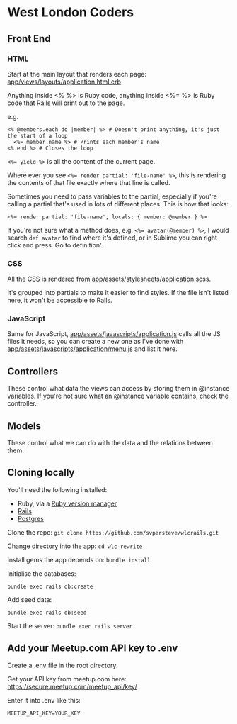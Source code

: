 # West London Coders

## Front End

### HTML

Start at the main layout that renders each page:
[app/views/layouts/application.html.erb](app/views/layouts/application.html.erb)

Anything inside <% %> is Ruby code, anything inside <%= %> is Ruby code that Rails will print out to the page.

e.g.

```
<% @members.each do |member| %> # Doesn't print anything, it's just the start of a loop
  <%= member.name %> # Prints each member's name
<% end %> # Closes the loop
```

`<%= yield %>` is all the content of the current page.

Where ever you see `<%= render partial: 'file-name' %>`, this is rendering the
contents of that file exactly where that line is called.

Sometimes you need to pass variables to the partial, especially if you're
calling a partial that's used in lots of different places. This is how that
looks:

`<%= render partial: 'file-name', locals: { member: @member } %>`

If you're not sure what a method does, e.g. `<%= avatar(@member) %>`, I would
search `def avatar` to find where it's defined, or in Sublime you can right
click and press 'Go to definition'.

### CSS

All the CSS is rendered from [app/assets/stylesheets/application.scss](app/assets/stylesheets/application.scss).

It's grouped into partials to make it easier to find styles. If the file isn't
listed here, it won't be accessible to Rails.

### JavaScript

Same for JavaScript, [app/assets/javascripts/application.js](app/assets/javascripts/application.js) calls all the JS
files it needs, so you can create a new one as I've done with
[app/assets/javascripts/application/menu.js](app/assets/javascripts/application/menu.js) and list it here.

## Controllers

These control what data the views can access by storing them in @instance
variables. If you're not sure what an @instance variable contains, check the controller.

## Models

These control what we can do with the data and the relations between them.

## Cloning locally

You'll need the following installed:
* Ruby, via a [Ruby version manager](https://github.com/rbenv/rbenv)
* [Rails](http://installrails.com/steps/choose_os)
* [Postgres](https://wiki.postgresql.org/wiki/Detailed_installation_guides)

Clone the repo:
`git clone https://github.com/svpersteve/wlcrails.git`

Change directory into the app:
`cd wlc-rewrite`

Install gems the app depends on:
`bundle install`

Initialise the databases:

`bundle exec rails db:create`

Add seed data:

`bundle exec rails db:seed`

Start the server:
`bundle exec rails server`

## Add your Meetup.com API key to .env

Create a .env file in the root directory.

Get your API key from meetup.com here: https://secure.meetup.com/meetup_api/key/

Enter it into .env like this:

```
MEETUP_API_KEY=YOUR_KEY
```
